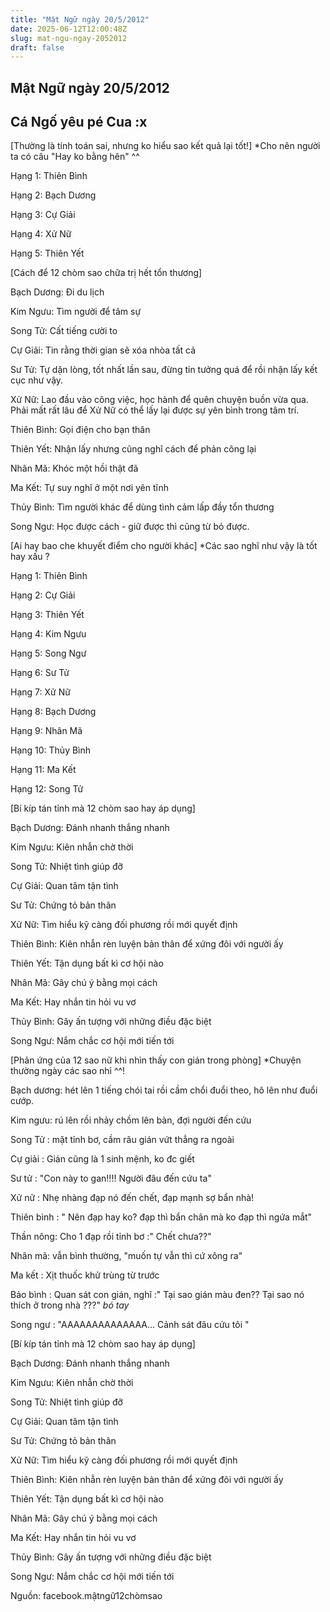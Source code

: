 ```yaml
---
title: "Mật Ngữ ngày 20/5/2012"
date: 2025-06-12T12:00:48Z
slug: mat-ngu-ngay-2052012
draft: false
---
```


## Mật Ngữ ngày 20/5/2012

## Cá Ngố yêu pé Cua :x

[Thường là tính toán sai, nhưng ko hiểu sao kết quả lại tốt!]
 *Cho nên người ta có câu "Hay ko bằng hên" ^^
 

 
 Hạng 1: Thiên Bình 
 
 Hạng 2: Bạch Dương
 
Hạng 3: Cự Giải 
 
Hạng 4: Xử Nữ
 
Hạng 5: Thiên Yết
 
 
 
[Cách để 12 chòm sao chữa trị hết tổn thương]
 

 
 Bạch Dương: Đi du lịch
 
 Kim Ngưu: Tìm người để tâm sự
 
 Song Tử: Cất tiếng cười to
 
Cự Giải: Tin rằng thời gian sẽ xóa nhòa tất cả
 
Sư Tử: Tự dặn lòng, tốt nhất lần sau, đừng tin tưởng quá để rồi nhận lấy kết cục như vậy.
 
Xử Nữ: Lao đầu vào công việc, học hành để quên chuyện buồn vừa qua. Phải mất rất lâu để Xử Nữ có thể lấy lại được sự yên bình trong tâm trí.
 
Thiên Bình: Gọi điện cho bạn thân
 
Thiên Yết: Nhận lấy nhưng cũng nghĩ cách để phản công lại
 
Nhân Mã: Khóc một hồi thật đã
 
Ma Kết: Tự suy nghĩ ở một nơi yên tĩnh
 
Thủy Bình: Tìm người khác để dùng tình cảm lấp đầy tổn thương
 
Song Ngư: Học được cách - giữ được thì cũng từ bỏ được.
 
 
 
[Ai hay bao che khuyết điểm cho người khác]
 *Các sao nghĩ như vậy là tốt hay xấu ?
 

 
 Hạng 1: Thiên Bình 
 
 Hạng 2: Cự Giải 
 
Hạng 3: Thiên Yết 
 
Hạng 4: Kim Ngưu 
 
Hạng 5: Song Ngư
 
Hạng 6: Sư Tử
 
Hạng 7: Xử Nữ
 
Hạng 8: Bạch Dương
 
Hạng 9: Nhân Mã
 
Hạng 10: Thủy Bình 
 
Hạng 11: Ma Kết
 
Hạng 12: Song Tử 
 
 
 
[Bí kíp tán tỉnh mà 12 chòm sao hay áp dụng]
 

 
 Bạch Dương: Đánh nhanh thắng nhanh
 
 Kim Ngưu: Kiên nhẫn chờ thời
 
 Song Tử: Nhiệt tình giúp đỡ
 
Cự Giải: Quan tâm tận tình
 
Sư Tử: Chứng tỏ bản thân
 
Xử Nữ: Tìm hiểu kỹ càng đối phương rồi mới quyết định
 
Thiên Bình: Kiên nhẫn rèn luyện bản thân để xứng đôi với người ấy
 
Thiên Yết: Tận dụng bất kì cơ hội nào
 
Nhân Mã: Gây chú ý bằng mọi cách
 
Ma Kết: Hay nhắn tin hỏi vu vơ
 
Thủy Bình: Gây ấn tượng với những điều đặc biệt
 
Song Ngư: Nắm chắc cơ hội mới tiến tới
 
 
 
[Phản ứng của 12 sao nữ khi nhìn thấy con gián trong phòng]
 *Chuyện thường ngày các sao nhỉ ^^!
 

 
 Bạch dương: hét lên 1 tiếng chói tai rồi cầm chổi đuổi theo, hô lên như đuổi cướp.
 
 Kim ngưu: rú lên rồi nhảy chồm lên bàn, đợi người đến cứu
 
Song Tử : mặt tỉnh bơ, cầm râu gián vứt thẳng ra ngoài
 
Cự giải : Gián cũng là 1 sinh mệnh, ko đc giết
 
Sư tử : "Con này to gan!!!! Người đâu đến cứu ta"
 
Xử nữ : Nhẹ nhàng đạp nó đến chết, đạp mạnh sợ bẩn nhà!
 
Thiên bình : " Nên đạp hay ko? đạp thì bẩn chân mà ko đạp thì ngứa mắt"
 
Thần nông: Cho 1 đạp rồi tỉnh bơ :" Chết chưa??" 
 
Nhân mã: vẫn bình thường, "muốn tự vẫn thì cứ xông ra"
 
Ma kết : Xịt thuốc khử trùng từ trước
 
Bảo bình : Quan sát con gián, nghĩ :" Tại sao gián màu đen?? Tại sao nó thích ở trong nhà ???" *bó tay*
 
Song ngư : "AAAAAAAAAAAAAA... Cảnh sát đâu cứu tôi "
 
 
 
[Bí kíp tán tỉnh mà 12 chòm sao hay áp dụng]
 

 
 Bạch Dương: Đánh nhanh thắng nhanh

 Kim Ngưu: Kiên nhẫn chờ thời

 Song Tử: Nhiệt tình giúp đỡ

Cự Giải: Quan tâm tận tình

Sư Tử: Chứng tỏ bản thân

Xử Nữ: Tìm hiểu kỹ càng đối phương rồi mới quyết định

Thiên Bình: Kiên nhẫn rèn luyện bản thân để xứng đôi với người ấy

Thiên Yết: Tận dụng bất kì cơ hội nào

Nhân Mã: Gây chú ý bằng mọi cách

Ma Kết: Hay nhắn tin hỏi vu vơ

Thủy Bình: Gây ấn tượng với những điều đặc biệt

Song Ngư: Nắm chắc cơ hội mới tiến tới

Nguồn: facebook.mậtngữ12chòmsao